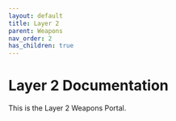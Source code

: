 ```yaml
---
layout: default
title: Layer 2
parent: Weapons
nav_order: 2
has_children: true
---
```


# Layer 2 Documentation

This is the Layer 2 Weapons Portal.
